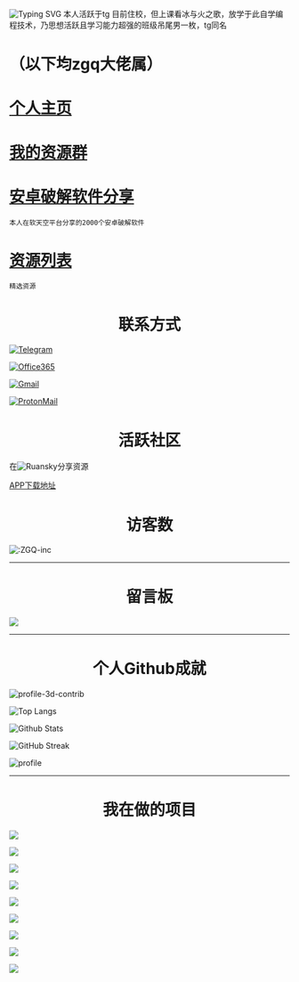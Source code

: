![Typing SVG](https://readme-typing-svg.herokuapp.com?color=%23000000&size=35&duration=4000&center=true&vCenter=true&multiline=false&width=500&height=100&lines=Hi👋我是SJC;一名来自福建的高三学生)
本人活跃于tg  目前住校，但上课看冰与火之歌，放学于此自学编程技术，乃思想活跃且学习能力超强的班级吊尾男一枚，tg同名
# （以下均zgq大佬属） 
# [个人主页](http://domain.zgqinc.gq/)

# [我的资源群](https://archive.zgqinc.gq/transit-groups/)

# [安卓破解软件分享](https://zgqinc.gq/rtk_up)

`本人在软天空平台分享的2000个安卓破解软件`

# [资源列表](https://zgqinc.gq/resources)

`精选资源`

<h1 align="center">联系方式</h1>

[![Telegram](https://img.shields.io/badge/Telegram-@ZGQinc-666666?style=for-the-badge&logo=Telegram&logoColor=&labelColor=000000)](https://t.me/ZGQInc)

[![Office365](https://img.shields.io/badge/Office365-ZGQ@zgqinc.onmicrosoft.com-666666?style=for-the-badge&logo=Microsoft&logoColor=&labelColor=000000)](mailto:ZGQ@zgqinc.onmicrosoft.com)

[![Gmail](https://img.shields.io/badge/Gmail-zgqinc@gmail.com-666666?style=for-the-badge&logo=Gmail&logoColor=&labelColor=000000)](mailto:zgqinc@gmail.com)

[![ProtonMail](https://img.shields.io/badge/ProtonMail-zgqinc@protonmail.com-666666?style=for-the-badge&logo=ProtonMail&logoColor=&labelColor=000000)](mailto:zgqinc@protonmail.com)

<h1 align="center">活跃社区</h1>

在![Ruansky](https://img.shields.io/badge/-软天空-blue)分享资源

[APP下载地址](https://zgq-inc.lanzouo.com/i8mAEwhcqgd)

<h1 align="center">访客数</h1>

![:ZGQ-inc](https://count.getloli.com/get/@ZGQ-inc?theme=rule34)

***

<h1 align="center">留言板</h1>

[![](https://chat.getloli.com/room/@ZGQ-inc/svg?width=600&height=280&limit=20&theme=light&title=留言板（点击进入）%20&fontSize=13)](https://zgqinc.gq/board)

***

<h1 align="center">个人Github成就</h1>

![profile-3d-contrib](https://zgq-inc.pages.dev/profile-3d-contrib/profile-night-rainbow.svg)

![Top Langs](https://github-readme-stats.vercel.app/api/top-langs/?username=ZGQ-inc&show_icons=true&count_private=true&title_color=000000&text_color=000000&bg_color=50,ff6b6b,ffb56b,ffff66,66ff66,66ffa3,66ffff,6bb5ff,6b6bff,a66bff,ff66ff)

![Github Stats](https://github-readme-stats.vercel.app/api?username=ZGQ-inc&title_color=000000&text_color=000000&layout=compact&width=100%&bg_color=30,ff6b6b,ffff66,66ff66,66ffa3,66ffff,6bb5ff,6b6bff,a66bff,ff66ff)

![GitHub Streak](https://github-readme-streak-stats.herokuapp.com?user=ZGQ-inc&theme=synthwave&date_format=%5BY.%5Dn.j)

![profile](https://github-profile-trophy.vercel.app/?username=ZGQ-inc&margin-w=28)

***

<h1 align="center">我在做的项目</h1>

[![](https://github-readme-stats.vercel.app/api/pin/?username=ZGQ-inc&repo=overthefirewall)](https://zgq-inc.github.io/overthefirewall/)

[![](https://github-readme-stats.vercel.app/api/pin/?username=ZGQ-inc&repo=sitebox)](https://github.com/ZGQ-inc/sitebox)

[![](https://github-readme-stats.vercel.app/api/pin/?username=ZGQ-inc&repo=source)](https://zgq-inc.github.io/source)

[![](https://github-readme-stats.vercel.app/api/pin/?username=ZGQ-inc&repo=ZGQs_QRbot)](https://zgq-inc.github.io/ZGQs_QRbot/)

[![](https://github-readme-stats.vercel.app/api/pin/?username=ZGQ-inc&repo=uptime-status)](https://zgq-inc.github.io/uptime-status/)

[![](https://github-readme-stats.vercel.app/api/pin/?username=ZGQ-inc&repo=SB-Tencent)](https://zgq-inc.github.io/SB-Tencent)

[![](https://github-readme-stats.vercel.app/api/pin/?username=ZGQ-inc&repo=HTML-music-player)](https://zgq-inc.github.io/HTML-music-player)

[![](https://github-readme-stats.vercel.app/api/pin/?username=ZGQ-inc&repo=special-ascii)](https://zgq-inc.github.io/special-ascii)

[![](https://github-readme-stats.vercel.app/api/pin/?username=ZGQ-inc&repo=toolbox-from-RC)](https://zgq-inc.github.io/toolbox-from-RC)

